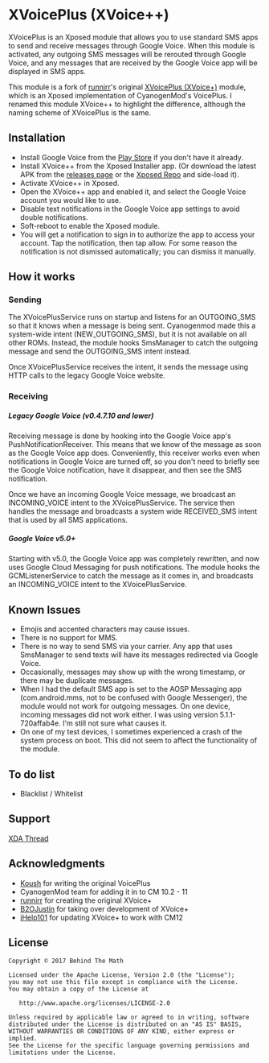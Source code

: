 # XVoicePlus (XVoice++)
XVoicePlus is an Xposed module that allows you to use standard SMS apps to send and receive messages through Google Voice. When this module is activated, any outgoing SMS messages will be rerouted through Google Voice, and any messages that are received by the Google Voice app will be displayed in SMS apps.

This module is a fork of [runnirr](https://github.com/runnirr)'s original [XVoicePlus (XVoice+)](https://github.com/runnirr/XVoicePlus) module, which is an Xposed implementation of CyanogenMod's VoicePlus. I renamed this module XVoice++ to highlight the difference, although the naming scheme of XVoicePlus is the same.

## Installation
* Install Google Voice from the [Play Store](https://play.google.com/store/apps/details?id=com.google.android.apps.googlevoice) if you don't have it already.
* Install XVoice++ from the Xposed Installer app. (Or download the latest APK from the [releases page](/releases/latest) or the [Xposed Repo](http://repo.xposed.info/module/io.behindthemath.xvoiceplus) and side-load it).
* Activate XVoice++ in Xposed.
* Open the XVoice++ app and enabled it, and select the Google Voice account you would like to use.
* Disable text notifications in the Google Voice app settings to avoid double notifications.
* Soft-reboot to enable the Xposed module.
* You will get a notification to sign in to authorize the app to access your account. Tap the notification, then tap allow. For some reason the notification is not dismissed automatically; you can dismiss it manually.

## How it works
### Sending
The XVoicePlusService runs on startup and listens for an OUTGOING_SMS so that it knows when a message is being sent. Cyanogenmod made this a system-wide intent (NEW_OUTGOING_SMS), but it is not available on all other ROMs. Instead, the module hooks SmsManager to catch the outgoing message and send the OUTGOING_SMS intent instead.

Once XVoicePlusService receives the intent, it sends the message using HTTP calls to the legacy Google Voice website.

### Receiving
##### Legacy Google Voice (v0.4.7.10 and lower)
Receiving message is done by hooking into the Google Voice app's PushNotificationReceiver. This means that we know of the message as soon as the Google Voice app does. Conveniently, this receiver works even when notifications in Google Voice are turned off, so you don't need to briefly see the Google Voice notification, have it disappear, and then see the SMS notification.

Once we have an incoming Google Voice message, we broadcast an INCOMING_VOICE intent to the XVoicePlusService. The service then handles the message and broadcasts a system wide RECEIVED_SMS intent that is used by all SMS applications.

##### Google Voice v5.0+
Starting with v5.0, the Google Voice app was completely rewritten, and now uses Google Cloud Messaging for push notifications. The module hooks the GCMListenerService to catch the message as it comes in, and broadcasts an INCOMING_VOICE intent to the XVoicePlusService.

## Known Issues
* Emojis and accented characters may cause issues.
* There is no support for MMS.
* There is no way to send SMS via your carrier. Any app that uses SmsManager to send texts will have its messages redirected via Google Voice.
* Occasionally, messages may show up with the wrong timestamp, or there may be duplicate messages.
* When I had the default SMS app is set to the AOSP Messaging app (com.android.mms, not to be confused with Google Messenger), the module would not work for outgoing messages. On one device, incoming messages did not work either. I was using version 5.1.1-720affab4e. I'm still not sure what causes it.
* On one of my test devices, I sometimes experienced a crash of the system process on boot. This did not seem to affect the functionality of the module.

## To do list
* Blacklist / Whitelist

## Support
[XDA Thread](https://forum.xda-developers.com/xposed/modules/app-xvoice-google-voice-sms-apps-t3556861)

## Acknowledgments
* [Koush](https://github.com/koush) for writing the original VoicePlus
* CyanogenMod team for adding it in to CM 10.2 - 11
* [runnirr](https://github.com/runnirr) for creating the original XVoice+
* [B2OJustin](https://github.com/Justin42) for taking over development of XVoice+
* [iHelp101](https://github.com/iHelp101) for updating XVoice+ to work with CM12

## License
    Copyright © 2017 Behind The Math

    Licensed under the Apache License, Version 2.0 (the "License");
    you may not use this file except in compliance with the License.
    You may obtain a copy of the License at

       http://www.apache.org/licenses/LICENSE-2.0

    Unless required by applicable law or agreed to in writing, software
    distributed under the License is distributed on an "AS IS" BASIS,
    WITHOUT WARRANTIES OR CONDITIONS OF ANY KIND, either express or implied.
    See the License for the specific language governing permissions and
    limitations under the License.